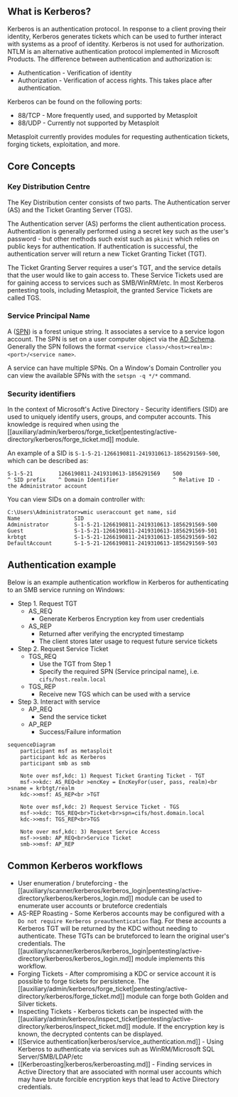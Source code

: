 ## What is Kerberos?

Kerberos is an authentication protocol. In response to a client proving their identity, Kerberos generates tickets which
can be used to further interact with systems as a proof of identity. Kerberos is not used for authorization. NTLM is an
alternative authentication protocol implemented in Microsoft Products. The difference between authentication and authorization is:

- Authentication - Verification of identity
- Authorization - Verification of access rights. This takes place after authentication.

Kerberos can be found on the following ports:

- 88/TCP - More frequently used, and supported by Metasploit
- 88/UDP - Currently not supported by Metasploit

Metasploit currently provides modules for requesting authentication tickets, forging tickets, exploitation, and more.

## Core Concepts

### Key Distribution Centre

The Key Distribution center consists of two parts. The Authentication server (AS) and the Ticket Granting Server (TGS).

The Authentication server (AS) performs the client authentication process. Authentication is generally performed using a
secret key such as the user's password - but other methods such exist such as `pkinit` which relies on public keys for authentication.
If authentication is successful, the authentication server will return a new Ticket Granting Ticket (TGT).

The Ticket Granting Server requires a user's TGT, and the service details that the user would like to gain access to. These
Service Tickets used are for gaining access to services such as SMB/WinRM/etc. In most Kerberos pentesting tools, including Metasploit, the granted
Service Tickets are called TGS.

### Service Principal Name

A ([SPN](https://learn.microsoft.com/en-us/openspecs/windows_protocols/ms-adts/cd328386-4d97-4666-be33-056545c1cad2)) is a forest unique string.
It associates a service to a service logon account. The SPN is set on a user computer object via the [AD Schema](https://learn.microsoft.com/en-us/windows/win32/adschema/a-serviceprincipalname).
Generally the SPN follows the format `<service class>/<host><realm>:<port>/<service name>`.

A service can have multiple SPNs. On a Window's Domain Controller you can view the available SPNs with the `setspn -q */*` command. 

### Security identifiers

In the context of Microsoft's Active Directory - Security identifiers (SID) are used to uniquely identify users, groups, and
computer accounts. This knowledge is required when using the [[auxiliary/admin/kerberos/forge_ticket|pentesting/active-directory/kerberos/forge_ticket.md]] module.

An example of a SID is `S-1-5-21-1266190811-2419310613-1856291569-500`, which can be described as:

```
S-1-5-21        1266190811-2419310613-1856291569    500
^ SID prefix    ^ Domain Identifier                 ^ Relative ID - the Administrator account
```

You can view SIDs on a domain controller with:

```
C:\Users\Administrator>wmic useraccount get name, sid
Name                 SID
Administrator        S-1-5-21-1266190811-2419310613-1856291569-500
Guest                S-1-5-21-1266190811-2419310613-1856291569-501
krbtgt               S-1-5-21-1266190811-2419310613-1856291569-502
DefaultAccount       S-1-5-21-1266190811-2419310613-1856291569-503
```

## Authentication example

Below is an example authentication workflow in Kerberos for authenticating to an SMB service running on Windows:

- Step 1. Request TGT
    - AS_REQ
        - Generate Kerberos Encryption key from user credentials
    - AS_REP
      - Returned after verifying the encrypted timestamp
      - The client stores later usage to request future service tickets
- Step 2. Request Service Ticket
    - TGS_REQ
        - Use the TGT from Step 1
        - Specify the required SPN (Service principal name), i.e. `cifs/host.realm.local`
    - TGS_REP
        - Receive new TGS which can be used with a service
- Step 3. Interact with service
    - AP_REQ
        - Send the service ticket
    - AP_REP
        - Success/Failure information

```mermaid
sequenceDiagram
    participant msf as metasploit
    participant kdc as Kerberos
    participant smb as smb

    Note over msf,kdc: 1) Request Ticket Granting Ticket - TGT
    msf->>kdc: AS_REQ<br >encKey = EncKeyFor(user, pass, realm)<br >sname = krbtgt/realm
    kdc->>msf: AS_REP<br >TGT

    Note over msf,kdc: 2) Request Service Ticket - TGS
    msf->>kdc: TGS_REQ<br>Ticket<br>spn=cifs/host.domain.local
    kdc->>msf: TGS_REP<br>TGS

    Note over msf,kdc: 3) Request Service Access
    msf->>smb: AP_REQ<br>Service Ticket
    smb->>msf: AP_REP
```

## Common Kerberos workflows

- User enumeration / bruteforcing - the [[auxiliary/scanner/kerberos/kerberos_login|pentesting/active-directory/kerberos/kerberos_login.md]] module can be used to enumerate user accounts or bruteforce credentials
- AS-REP Roasting - Some Kerberos accounts may be configured with a `Do not require Kerberos preauthentication` flag. For these accounts a Kerberos TGT will be returned by the KDC without needing to authenticate. These TGTs can be bruteforced to learn the original user's credentials. The [[auxiliary/scanner/kerberos/kerberos_login|pentesting/active-directory/kerberos/kerberos_login.md]] module implements this workflow.
- Forging Tickets - After compromising a KDC or service account it is possible to forge tickets for persistence. The [[auxiliary/admin/kerberos/forge_ticket|pentesting/active-directory/kerberos/forge_ticket.md]] module can forge both Golden and Silver tickets.
- Inspecting Tickets - Kerberos tickets can be inspected with the [[auxiliary/admin/kerberos/inspect_ticket|pentesting/active-directory/kerberos/inspect_ticket.md]] module. If the encryption key is known, the decrypted contents can be displayed.
- [[Service authentication|kerberos/service_authentication.md]] - Using Kerberos to authenticate via services suh as WinRM/Microsoft SQL Server/SMB/LDAP/etc
- [[Kerberoasting|kerberos/kerberoasting.md]] - Finding services in Active Directory that are associated with normal user accounts which may have brute forcible encryption keys that lead to Active Directory credentials.
